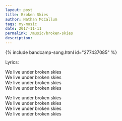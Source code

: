 ```yaml
---
layout: post
title: Broken Skies
author: Nathan McCallum
tags: my-music
date: 2017-11-11
permalink: /music/broken-skies
description:
---
```


{% include bandcamp-song.html id="277437085" %}

Lyrics:

We live under broken skies<br>
We live under broken skies<br>
We live under broken skies<br>
We live under broken skies

We live under broken skies<br>
We live under broken skies<br>
We live under broken skies<br>
We live under broken skies

